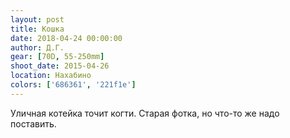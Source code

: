 ```yaml
---
layout: post
title: Кошка
date: 2018-04-24 00:00:00
author: Д.Г.
gear: [70D, 55-250mm]
shoot_date: 2015-04-26
location: Нахабино
colors: ['686361', '221f1e']
---
```

Уличная котейка точит когти. Старая фотка, но что-то же надо поставить.
